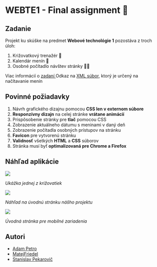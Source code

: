 
# WEBTE1 - Final assignment 🚗

## Zadanie
Projekt ku skúške na predmet **Webové technológie 1** pozostáva z troch úloh:

 1. Križovatkový trenažér 🚦
 2. Kalendár menín 📅
 3. Osobné počítadlo návštev stránky 🙋‍♂️

Viac informácií o [zadaní ](https://github.com/stanley255/webte-final-assignment/blob/master/zadanie.pdf)
Odkaz na [XML súbor](https://github.com/stanley255/webte-final-assignment/blob/master/resources/meniny.xml), ktorý je určený na načítavanie menín

## Povinné požiadavky

 1. Návrh grafického dizajnu pomocou **CSS len v externom súbore**
 2. **Responzívny dizajn** na celej stránke **vrátane animácií**
 3. Prispôsobenie stránky pre **tlač** pomocou CSS
 4. Zobrazenie aktuálneho dátumu s meninami v daný deň
 5. Zobrazenie počítadla osobných prístupov na stránku
 6. **Favicon** pre vytvorenú stránku
 7. **Validnosť** všetkých **HTML** a **CSS** súborov
 8. Stránka musí byť **optimalizovaná pre Chrome a Firefox**

## Náhľad aplikácie

 ![](https://github.com/stanley255/webte-final-assignment/blob/master/img/junction.gif)

 *Ukážka jednej z križovatiek*
 
 ![](https://github.com/stanley255/webte-final-assignment/blob/master/img/main-page-web.png)

 *Náhľad na úvodnú stránku nášho projektu*

 ![](https://github.com/stanley255/webte-final-assignment/blob/master/img/main-page-mobile.png)

 *Úvodná stránka pre mobilné zariadenia*


## Autori

 - [Adam Petro](https://github.com/adik6555)
 - [MatejFriedel](https://github.com/MatejFriedel)
 - [Stanislav Pekarovič](https://github.com/stanley255)

